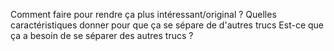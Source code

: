 Comment faire pour rendre ça plus intéressant/original ?
Quelles caractéristiques donner pour que ça se sépare de d'autres trucs
Est-ce que ça a besoin de se séparer des autres trucs ?
